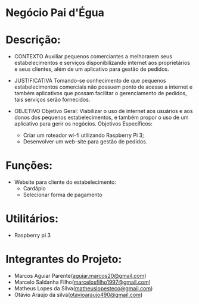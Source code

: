 # Negócio Pai d'Égua

# Descrição:

* CONTEXTO
  Auxiliar pequenos comerciantes a melhorarem seus estabelecimentos e serviços disponibilizando internet
aos proprietários e seus clientes, além de um aplicativo para gestão de pedidos.

* JUSTIFICATIVA
  Tomando-se conhecimento de que pequenos estabelecimentos comerciais não possuem ponto de acesso
a internet e também aplicativos que possam facilitar o gerenciamento de pedidos, tais serviços serão
fornecidos.

* OBJETIVO
  Objetivo Geral:
    Viabilizar o uso de internet aos usuários e aos donos dos pequenos estabelecimentos, e também propor o
uso de um aplicativo para gerir os negócios.
  Objetivos Específicos:
    - Criar um roteador wi-fi utilizando Raspberry Pi 3;
    - Desenvolver um web-site para gestão de pedidos.
    
# Funções:
  * Website para cliente do estabelecimento:    
    - Cardápio
    - Selecionar forma de pagamento
    
# Utilitários:
  - Raspberry pi 3  
  
# Integrantes do Projeto:
  - Marcos Aguiar Parente(aguiar.marcos20@gmail.com)
  - Marcelo Saldanha Filho(marcelosfilho1997@gmail.com)
  - Matheus Lopes da Silva(matheuslopesteco@gmail.com)
  - Otávio Araújo da silva(otavioaraujo490@gmail.com)
